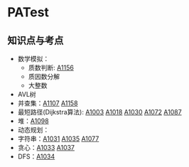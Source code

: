 # PATest

## 知识点与考点

* 数学模拟：
  * 质数判断: [A1156](https://github.com/UKMeng/PATest/blob/master/Aclass/A1156.cpp)
  * 质因数分解
  * 大整数
* AVL树
* 并查集：[A1107](https://github.com/UKMeng/PATest/blob/master/Aclass/A1107.cpp) [A1158](https://github.com/UKMeng/PATest/blob/master/Aclass/A1158.cpp)
* 最短路径(Dijkstra算法): [A1003](https://github.com/UKMeng/PATest/blob/master/Aclass/A1003.cpp) [A1018](https://github.com/UKMeng/PATest/blob/master/Aclass/A1018.cpp) [A1030](https://github.com/UKMeng/PATest/blob/master/Aclass/A1030.cpp) [A1072](https://github.com/UKMeng/PATest/blob/master/Aclass/A1072.cpp) [A1087](https://github.com/UKMeng/PATest/blob/master/Aclass/A1087.cpp)
* 堆：[A1098](https://github.com/UKMeng/PATest/blob/master/Aclass/A1098.cpp)
* 动态规划：
* 字符串：[A1031](https://github.com/UKMeng/PATest/blob/master/Aclass/A1031.cpp) [A1035](https://github.com/UKMeng/PATest/blob/master/Aclass/A1035.cpp) [A1077](https://github.com/UKMeng/PATest/blob/master/Aclass/A1077.cpp)
* 贪心：[A1033](https://github.com/UKMeng/PATest/blob/master/Aclass/A1033.cpp) [A1037](https://github.com/UKMeng/PATest/blob/master/Aclass/A1037.cpp) 
* DFS：[A1034](https://github.com/UKMeng/PATest/blob/master/Aclass/A1034.cpp)